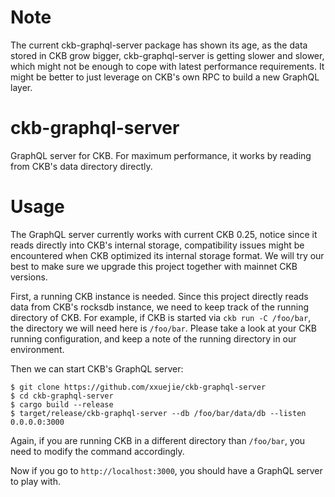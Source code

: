 # Note

The current ckb-graphql-server package has shown its age, as the data stored in CKB grow bigger, ckb-graphql-server is getting slower and slower, which might not be enough to cope with latest performance requirements. It might be better to just leverage on CKB's own RPC to build a new GraphQL layer.

# ckb-graphql-server

GraphQL server for CKB. For maximum performance, it works by reading from CKB's data directory directly.

# Usage

The GraphQL server currently works with current CKB 0.25, notice since it reads directly into CKB's internal storage, compatibility issues might be encountered when CKB optimized its internal storage format. We will try our best to make sure we upgrade this project together with mainnet CKB versions.

First, a running CKB instance is needed. Since this project directly reads data from CKB's rocksdb instance, we need to keep track of the running directory of CKB. For example, if CKB is started via `ckb run -C /foo/bar`, the directory we will need here is `/foo/bar`. Please take a look at your CKB running configuration, and keep a note of the running directory in our environment.

Then we can start CKB's GraphQL server:

```
$ git clone https://github.com/xxuejie/ckb-graphql-server
$ cd ckb-graphql-server
$ cargo build --release
$ target/release/ckb-graphql-server --db /foo/bar/data/db --listen 0.0.0.0:3000
```

Again, if you are running CKB in a different directory than `/foo/bar`, you need to modify the command accordingly.

Now if you go to `http://localhost:3000`, you should have a GraphQL server to play with.
